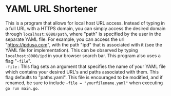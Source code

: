  # YAML URL Shortener
 This is a program that allows for local host URL access. Instead of typing in a full URL with a HTTPS domain, you can simply access the desired domain through `localhost:8080/path`, where "path" is specified by the user in the separate YAML file. For example, you can access the url "https://ipdusa.com", with the path "ipd" that is associated with it (see the YAML file for implementation). This can be observed by typing `localhost:8080/ipd` in your browser search bar. This program also uses a flag "`-file`".   
 `-file` : This flag sets an argument that specifies the name of your YAML file which contains your desired URL's and paths associated with them. This flag defaults to "paths.yaml". This file is encouraged to be modified, and if renamed, be sure to include `-file = "yourfilename.yaml"` when executing `go run main.go`. 
